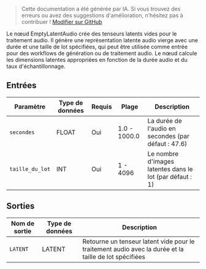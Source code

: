 > Cette documentation a été générée par IA. Si vous trouvez des erreurs ou avez des suggestions d'amélioration, n'hésitez pas à contribuer ! [Modifier sur GitHub](https://github.com/Comfy-Org/embedded-docs/blob/main/comfyui_embedded_docs/docs/EmptyLatentAudio/fr.md)

Le nœud EmptyLatentAudio crée des tenseurs latents vides pour le traitement audio. Il génère une représentation latente audio vierge avec une durée et une taille de lot spécifiées, qui peut être utilisée comme entrée pour des workflows de génération ou de traitement audio. Le nœud calcule les dimensions latentes appropriées en fonction de la durée audio et du taux d'échantillonnage.

## Entrées

| Paramètre | Type de données | Requis | Plage | Description |
|-----------|-----------|----------|-------|-------------|
| `secondes` | FLOAT | Oui | 1.0 - 1000.0 | La durée de l'audio en secondes (par défaut : 47.6) |
| `taille_du_lot` | INT | Oui | 1 - 4096 | Le nombre d'images latentes dans le lot (par défaut : 1) |

## Sorties

| Nom de sortie | Type de données | Description |
|-------------|-----------|-------------|
| `LATENT` | LATENT | Retourne un tenseur latent vide pour le traitement audio avec la durée et la taille de lot spécifiées |
